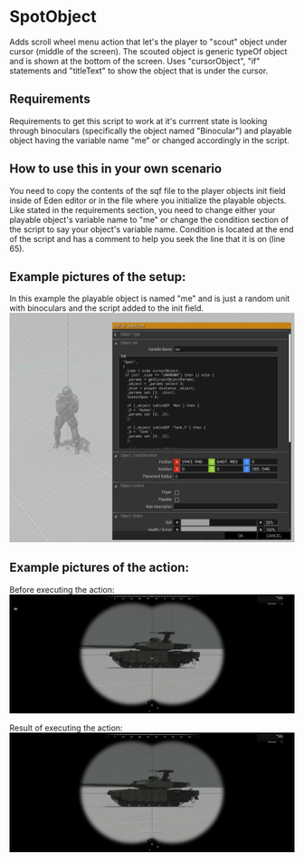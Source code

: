 # SpotObject
Adds scroll wheel menu action that let's the player to "scout" object under cursor (middle of the screen). The scouted object is generic typeOf object and is shown at the bottom of the screen.
Uses "cursorObject", "if" statements and "titleText" to show the object that is under the cursor.

## Requirements
Requirements to get this script to work at it's currrent state is looking through binoculars (specifically the object named "Binocular") and playable object having the variable name "me" or changed accordingly in the script.

## How to use this in your own scenario
You need to copy the contents of the sqf file to the player objects init field inside of Eden editor or in the file where you initialize the playable objects.
Like stated in the requirements section, you need to change either your playable object's variable name to "me" or change the condition section of the script to say your object's variable name. Condition is located at the end of the script and has a comment to help you seek the line that it is on (line 65).

## Example pictures of the setup:
In this example the playable object is named "me" and is just a random unit with binoculars and the script added to the init field.
![Image showing the setup of the action](spotObjectSetup.png)

## Example pictures of the action:
Before executing the action:
![Image showing the state before executing the action](spotObject1.jpg)

Result of executing the action:
![Image showing the state after executing the action](spotObject2.jpg)
